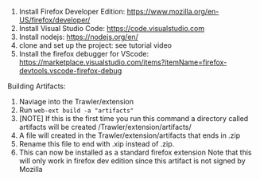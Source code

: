 1. Install Firefox Developer Edition: https://www.mozilla.org/en-US/firefox/developer/
2. Install Visual Studio Code: https://code.visualstudio.com
3. Install nodejs: https://nodejs.org/en/
4. clone and set up the project: see tutorial video
5. Install the firefox debugger for VScode: https://marketplace.visualstudio.com/items?itemName=firefox-devtools.vscode-firefox-debug


Building Artifacts:
1. Naviage into the Trawler/extension
2. Run `web-ext build -a "artifacts"` 
3. \[NOTE\] If this is the first time you run this command a directory called artifacts will be created /Trawler/extension/artifacts/
4. A file will created in the Trawler/extension/artifacts that ends in .zip
5. Rename this file to end with .xip instead of .zip.
6. This can now be installed as a standard firefox extension
    Note that this will only work in firefox dev edition since this artifact is not signed by Mozilla

